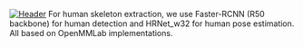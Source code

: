 [![Header](https://raw.githubusercontent.com/MartinHeinz/<OWNER>/<OWNER>/readme_header.png "Header")](https://some-url.dev/)
For human skeleton extraction, we use Faster-RCNN (R50 backbone) for human detection and HRNet_w32 for human pose estimation. All based on OpenMMLab implementations.
